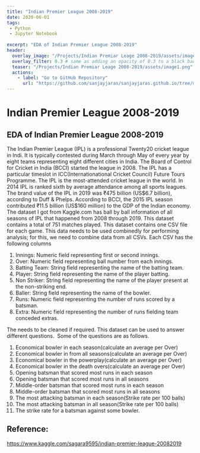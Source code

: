 ```yaml
---
title: "Indian Premier League 2008-2019"
date: 2020-06-01
tags:
 - Python
 - Jupyter Notebook
 
excerpt: "EDA of Indian Premier League 2008-2019"
header:
  overlay_image: "/Projects/Indian Premiar Leage 2008-2019/assets/image1.png"
  overlay_filter: 0.3 # same as adding an opacity of 0.3 to a black background
  teaser: "/Projects/Indian Premiar Leage 2008-2019/assets/image1.png"
  actions:
    - label: "Go to GitHub Repository"
      url: "https://github.com/sanjayjaras/sanjayjaras.github.io/tree/master/Projects/Indian%20Premiar%20Leage%202008-2019"
---
```





# Indian Premier League 2008-2019
## EDA of Indian Premier League 2008-2019



<p>The Indian Premier League (IPL) is a professional Twenty20 cricket league in Indi. It is typically contested during March through May of every year by eight teams representing eight different cities in India. The Board of Control for Cricket in India (BCCI) started the league in 2008. The IPL has a particular timeslot in ICC(Internationational Cricket Council) Future Tours Programme. The IPL is the most-attended cricket league in the world. In 2014 IPL is ranked sixth by average attendance among all sports leagues. The brand value of the IPL in 2019 was ₹475 billion (US$6.7 billion), according to Duff & Phelps. According to BCCI, the 2015 IPL season contributed ₹11.5 billion (US$160 million) to the GDP of the Indian economy.
The dataset I got from Kaggle.com has ball by ball information of all seasons of IPL that happened from 2008 through 2019. This dataset contains a total of 751 matches played. This dataset contains one CSV file for each game. This data needs to be used combinedly for performing analysis; for this, we need to combine data from all CSVs. Each CSV has the following columns

1. Innings: Numeric field representing first or second innings.
2. Over: Numeric field representing ball number from each innings.
3. Batting Team: String field representing the name of the batting team.
4. Player: String field representing the name of the player batting.
5. Non Striker: String field representing the name of the player present at the non-striking end.
6. Baller: String field representing the name of the bowler.
7. Runs: Numeric field representing the number of runs scored by a batsman.
8. Extra: Numeric field representing the number of runs fielding team conceded extras.


The needs to be cleaned if required. This dataset can be used to answer different questions.  Some of the questions are as follows. 

1. Economical bowler in each season(calculate an average per Over)
2. Economical bowler in from all seasons(calculate an average per Over)
3. Economical bowler in the powerplay(calculate an average per Over)
4. Economical bowler in the death overs(calculate an average per Over)
5. Opening batsman that scored most runs in each season
6. Opening batsman that scored most runs in all seasons
7. Middle-order batsman that scored most runs in each season
8. Middle-order batsman that scored most runs in all seasons
9. The most attacking batsman in each season(Strike rate per 100 balls)
10. The most attacking batsman in all season(Strike rate per 100 balls)
11. The strike rate for a batsman against some bowler.</p>

## Reference:
https://www.kaggle.com/sagara9595/indian-premier-league-20082019